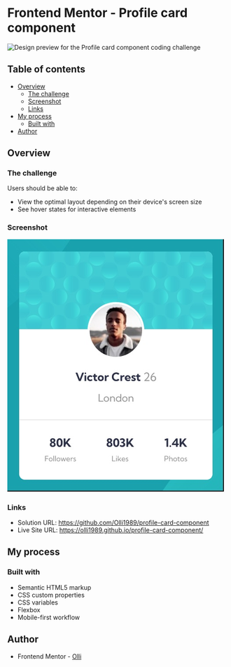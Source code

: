 # Frontend Mentor - Profile card component

![Design preview for the Profile card component coding challenge](./design/desktop-preview.jpg)

## Table of contents

- [Overview](#overview)
  - [The challenge](#the-challenge)
  - [Screenshot](#screenshot)
  - [Links](#links)
- [My process](#my-process)
  - [Built with](#built-with)
- [Author](#author)

## Overview

### The challenge

Users should be able to:

- View the optimal layout depending on their device's screen size
- See hover states for interactive elements

### Screenshot

![](./images/project-screenshot.jpg)

### Links

- Solution URL: https://github.com/Olli1989/profile-card-component
- Live Site URL: https://olli1989.github.io/profile-card-component/

## My process

### Built with

- Semantic HTML5 markup
- CSS custom properties
- CSS variables
- Flexbox
- Mobile-first workflow

## Author

- Frontend Mentor - [Olli](https://www.frontendmentor.io/profile/Olli1989)

